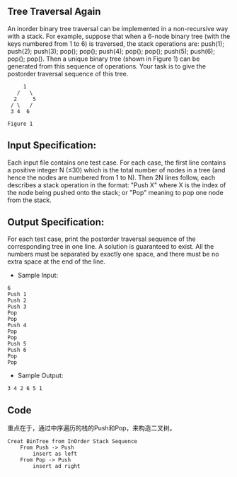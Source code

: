 ## Tree Traversal Again

An inorder binary tree traversal can be implemented in a non-recursive way with a stack. For example, suppose that when a 6-node binary tree (with the keys numbered from 1 to 6) is traversed, the stack operations are: push(1); push(2); push(3); pop(); pop(); push(4); pop(); pop(); push(5); push(6); pop(); pop(). Then a unique binary tree (shown in Figure 1) can be generated from this sequence of operations. Your task is to give the postorder traversal sequence of this tree.


```
     1 
   /   \
  2     5
 / \   /
 3 4  6

Figure 1
```

## Input Specification:

Each input file contains one test case. For each case, the first line contains a positive integer N (≤30) which is the total number of nodes in a tree (and hence the nodes are numbered from 1 to N). Then 2N lines follow, each describes a stack operation in the format: "Push X" where X is the index of the node being pushed onto the stack; or "Pop" meaning to pop one node from the stack.

## Output Specification:

For each test case, print the postorder traversal sequence of the corresponding tree in one line. A solution is guaranteed to exist. All the numbers must be separated by exactly one space, and there must be no extra space at the end of the line.

 - Sample Input:

```
6
Push 1
Push 2
Push 3
Pop
Pop
Push 4
Pop
Pop
Push 5
Push 6
Pop
Pop
```

- Sample Output:

```
3 4 2 6 5 1
```

## Code
重点在于，通过中序遍历的栈的Push和Pop，来构造二叉树。
```
Creat BinTree from InOrder Stack Sequence
    From Push -> Push
        insert as left
    From Pop -> Push
        insert ad right
```
